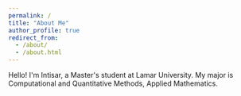 ```yaml
---
permalink: /
title: "About Me"
author_profile: true
redirect_from: 
  - /about/
  - /about.html
---
```


Hello! I'm Intisar, a Master's student at Lamar University. My major is Computational and Quantitative Methods, Applied Mathematics. 
